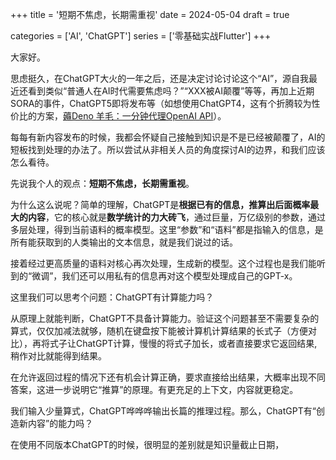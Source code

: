 +++
title = '短期不焦虑，长期需重视'
date = 2024-05-04
draft = true

categories = ['AI', 'ChatGPT']
series = ['零基础实战Flutter']
+++

大家好。

思虑挺久，在ChatGPT大火的一年之后，还是决定讨论讨论这个“AI”，源自我最近还看到类似“普通人在AI时代需要焦虑吗？”“XXX被AI颠覆”等等，再加上近期SORA的事件，ChatGPT5即将发布等（如想使用ChatGPT4，这有个折腾较为性价比的方案，[薅Deno 羊毛：一分钟代理OpenAI API](https://hawkeye-xb.xyz/zh/posts/other/openaiproxy/)）。

每每有新内容发布的时候，我都会怀疑自己接触到知识是不是已经被颠覆了，AI的短板找到处理的办法了。所以尝试从非相关人员的角度探讨AI的边界，和我们应该怎么看待。

先说我个人的观点：**短期不焦虑，长期需重视**。

为什么这么说呢？简单的理解，ChatGPT是**根据已有的信息，推算出后面概率最大的内容**，它的核心就是**数学统计的力大砖飞**，通过巨量，万亿级别的参数，通过多层处理，得到当前语料的概率模型。这里“参数”和“语料”都是指输入的信息，是所有能获取到的人类输出的文本信息，就是我们说过的话。

接着经过更高质量的语料对核心再次处理，生成新的模型。这个过程也是我们能听到的“微调”，我们还可以用私有的信息再对这个模型处理成自己的GPT-x。

这里我们可以思考个问题：ChatGPT有计算能力吗？

从原理上就能判断，ChatGPT不具备计算能力。验证这个问题甚至不需要复杂的算式，仅仅加减法就够，随机在键盘按下能被计算机计算结果的长式子（方便对比），再将式子让ChatGPT计算，慢慢的将式子加长，或者直接要求它返回结果,稍作对比就能得到结果。

在允许返回过程的情况下还有机会计算正确，要求直接给出结果，大概率出现不同答案，这进一步说明它“推算”的原理。有更充足的上下文，内容就更稳定。

我们输入少量算式，ChatGPT哗哗哗输出长篇的推理过程。那么，ChatGPT有“创造新内容”的能力吗？

在使用不同版本ChatGPT的时候，很明显的差别就是知识量截止日期，


<!-- 组合创新也是创新，一时间不知道使用创新是否合适。所以使用了“创造”，ChatGPT是否有创造新内容的能力？ -->

<!-- 如果返回的内容，将式子一步一步拆分，都给出正确的答案，不妨。
能够拆分“推理”出来正确的结果，进一步说明它“推算”的原理。。还从这个角度思考：ChatGPT有创造能力吗？

### 边界之一：创造 -->

<!-- 
重新整理框架吧。
仅针对语言模型。

从原理出发，我们应该怎么应对AI时代。
### ChatGPT是什么，它的原理和本质
### 语言模型的历史，ChatGPT怎么来的
### ChatGPT的能力边界
### 优势都有什么，能替代什么工作
### 我们应该怎么使用

 -->



